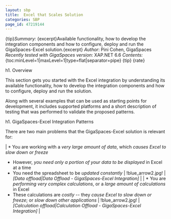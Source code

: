 ```yaml
---
layout: sbp
title:  Excel that Scales Solution
categories: SBP
page_id: 47219144
---
```


{tip}*Summary:* {excerpt}Available functionality, how to develop the integration components and how to configure, deploy and run the GigaSpaces-Excel solution.{excerpt}
*Author*: Pini Cohen, GigaSpaces
*Recently tested with GigaSpaces version*: XAP.NET 6.6
*Contents:*
{toc:minLevel=1|maxLevel=1|type=flat|separator=pipe}
{tip}
{rate}

h1. Overview

This section gets you started with the Excel integration by understanding its available functionality, how to develop the integration components and how to configure, deploy and run the solution.

Along with several examples that can be used as starting points for development, it includes supported platforms and a short description of testing that was performed to validate the proposed patterns.

h1. GigaSpaces-Excel Integration Patterns

There are two main problems that the GigaSpaces-Excel solution is relevant for:

| * You are working with a *very large amount of data*, which *causes Excel to slow down or freeze*
* However, *you need only a portion of your data to be displayed* in Excel at a time
* You need the spreadsheet to be *updated constantly* | !blue_arrow2.jpg! | *[Data offload|Data Offload - GigaSpaces-Excel Integration]* |
| * You are *performing very complex calculations*, or a *large amount of calculations* in Excel
* These calculations are *costly* -- they *cause Excel to slow down or freeze*; or *slow down other applications* | !blue_arrow2.jpg! | *[Calculation offload|Calculation Offload - GigaSpaces-Excel Integration]* |



